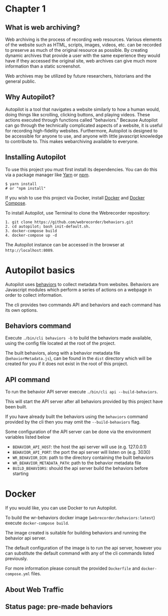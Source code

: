# Chapter 1


## What is web archiving?

Web archiving is the process of recording web resources. Various elements of the website such as HTML, scripts, images, videos, etc. can be recorded to preserve as much of the original resource as possible. By creating dynamic archives that provide a user with the same experience they would have if they accessed the original site, web archives can give much more information than a static screenshot.

Web archives may be utilized by future researchers, historians and the general public.

## Why Autopilot?

Autopilot is a tool that navigates a website similarly to how a human would, doing things like scrolling, clicking buttons, and playing videos. These actions executed through functions called "behaviors." Because Autopilot can go through the technically complicated aspects of a website, it is useful for recording high-fidelity websites. Furthermore, Autopilot is designed to be accessible for anyone to use, and anyone with little javascript knowledge to contribute to. This makes webarchiving available to everyone.

## Installing Autopilot

To use this project you must first install its dependencies. You can do this via a package manager like [Yarn](https://classic.yarnpkg.com/en/docs/install/#mac-stable) or [npm](https://www.npmjs.com/).

```
$ yarn install
# or "npm install"
```

If you wish to use this project via Docker, install [Docker](https://docs.docker.com/get-docker/) and [Docker Compose](https://docs.docker.com/compose/install/).

To install Autopilot, use Terminal to clone the Webrecorder repository:
```
1. git clone https://github.com/webrecorder/behaviors.git
2. cd autopilot; bash init-default.sh.
3. docker-compose build
4. docker-compose up -d
```

The Autopilot instance can be accessed in the browser at `http://localhost:8089`.


# Autopilot basics
Autopilot uses [behaviors](https://github.com/webrecorder/behaviors/blob/master/manual/behaviors.md) to collect metadata from websites. Behaviors are Javascript modules which perform a series of actions on a webpage in order to collect information.


The cli provides two commands API and behaviors and each command has its own options.

## Behaviors command

Execute `./bin/cli behaviors -b` to build the behaviors made available, using the config file located at the root of the project.

The built behaviors, along with a behavior metadata file (`behaviorMetadata.js`), can be found in the `dist` directory which will be created for you if it does not exist in the root of this project.


## API command

To run the behavior API server execute `./bin/cli api --build-behaviors`.

This will start the API server after all behaviors provided by this project have been built.

If you have already built the behaviors using the `behaviors` command provided by the cli then you may omit the `--build-behaviors` flag.


Some configuration of the API server can be done via the environment variables listed below

* `BEHAVIOR_API_HOST`: the host the api server will use (e.g. 127.0.0.1)
* `BEHAVIOR_API_PORT`: the port the api server will listen on (e.g. 3030)
* `WR_BEHAVIOR_DIR`: path to the directory containing the built behaviors
* `WR_BEHAVIOR_METADATA_PATH`: path to the behavior metadata file
* `BUILD_BEHAVIORS`: should the api server build the behaviors before starting



# Docker
If you would like, you can use Docker to run Autopilot.

To build the wr-behaviors docker image (`webrecorder/behaviors:latest`) execute `docker-compose build`.

The image created is suitable for building behaviors and running the behavior api server.

The default configuration of the image is to run the api server, however you can substitute the default command with any of the cli commands listed previously.

For more information please consult the provided `Dockerfile` and `docker-compose.yml` files.

## About Web Traffic


## Status page: pre-made behaviors


